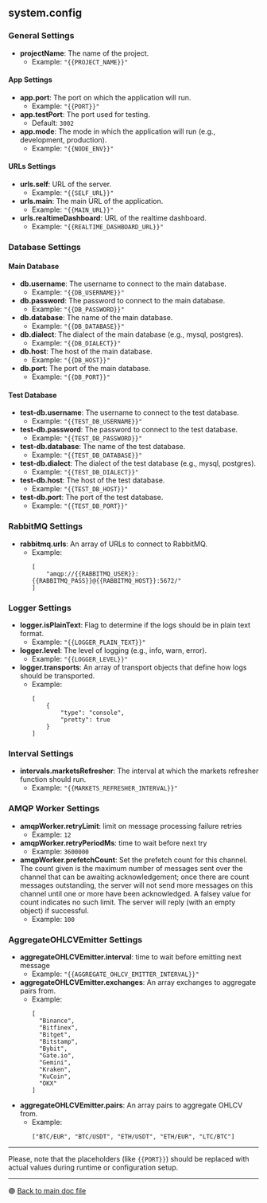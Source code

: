 ## system.config

### General Settings

- **projectName**: The name of the project. 
  - Example: `"{{PROJECT_NAME}}"`

#### App Settings

- **app.port**: The port on which the application will run. 
  - Example: `"{{PORT}}"`
- **app.testPort**: The port used for testing. 
  - Default: `3002`
- **app.mode**: The mode in which the application will run (e.g., development, production). 
  - Example: `"{{NODE_ENV}}"`

#### URLs Settings

- **urls.self**: URL of the server. 
  - Example: `"{{SELF_URL}}"`
- **urls.main**: The main URL of the application. 
  - Example: `"{{MAIN_URL}}"`
- **urls.realtimeDashboard**: URL of the realtime dashboard. 
  - Example: `"{{REALTIME_DASHBOARD_URL}}"`

### Database Settings

#### Main Database

- **db.username**: The username to connect to the main database. 
  - Example: `"{{DB_USERNAME}}"`
- **db.password**: The password to connect to the main database. 
  - Example: `"{{DB_PASSWORD}}"`
- **db.database**: The name of the main database. 
  - Example: `"{{DB_DATABASE}}"`
- **db.dialect**: The dialect of the main database (e.g., mysql, postgres). 
  - Example: `"{{DB_DIALECT}}"`
- **db.host**: The host of the main database. 
  - Example: `"{{DB_HOST}}"`
- **db.port**: The port of the main database. 
  - Example: `"{{DB_PORT}}"`

#### Test Database

- **test-db.username**: The username to connect to the test database. 
  - Example: `"{{TEST_DB_USERNAME}}"`
- **test-db.password**: The password to connect to the test database. 
  - Example: `"{{TEST_DB_PASSWORD}}"`
- **test-db.database**: The name of the test database. 
  - Example: `"{{TEST_DB_DATABASE}}"`
- **test-db.dialect**: The dialect of the test database (e.g., mysql, postgres). 
  - Example: `"{{TEST_DB_DIALECT}}"`
- **test-db.host**: The host of the test database. 
  - Example: `"{{TEST_DB_HOST}}"`
- **test-db.port**: The port of the test database. 
  - Example: `"{{TEST_DB_PORT}}"`

### RabbitMQ Settings

- **rabbitmq.urls**: An array of URLs to connect to RabbitMQ. 
  - Example: 
    ```
    [
        "amqp://{{RABBITMQ_USER}}:{{RABBITMQ_PASS}}@{{RABBITMQ_HOST}}:5672/"
    ]
    ```

### Logger Settings

- **logger.isPlainText**: Flag to determine if the logs should be in plain text format. 
  - Example: `"{{LOGGER_PLAIN_TEXT}}"`
- **logger.level**: The level of logging (e.g., info, warn, error). 
  - Example: `"{{LOGGER_LEVEL}}"`
- **logger.transports**: An array of transport objects that define how logs should be transported. 
  - Example: 
    ```
    [
        {
            "type": "console",
            "pretty": true
        }
    ]
    ```

### Interval Settings

- **intervals.marketsRefresher**: The interval at which the markets refresher function should run. 
  - Example: `"{{MARKETS_REFRESHER_INTERVAL}}"`

### AMQP Worker Settings

- **amqpWorker.retryLimit**: limit on message processing failure retries 
  - Example: `12`
- **amqpWorker.retryPeriodMs**: time to wait before next try 
  - Example: `3600000`
- **amqpWorker.prefetchCount**: Set the prefetch count for this channel. The count given is the maximum number of messages sent over the channel that can be awaiting acknowledgement; once there are count messages outstanding, the server will not send more messages on this channel until one or more have been acknowledged. A falsey value for count indicates no such limit. The server will reply (with an empty object) if successful.
  - Example: `100`

### AggregateOHLCVEmitter Settings

- **aggregateOHLCVEmitter.interval**: time to wait before emitting next message
  - Example: `"{{AGGREGATE_OHLCV_EMITTER_INTERVAL}}"`
- **aggregateOHLCVEmitter.exchanges**: An array exchanges to aggregate pairs from. 
  - Example: 
    ```
    [
      "Binance",
      "Bitfinex",
      "Bitget",
      "Bitstamp",
      "Bybit",
      "Gate.io",
      "Gemini",
      "Kraken",
      "KuCoin",
      "OKX"
    ]
    ```
- **aggregateOHLCVEmitter.pairs**: An array pairs to aggregate OHLCV from. 
  - Example: 
    ```
    ["BTC/EUR", "BTC/USDT", "ETH/USDT", "ETH/EUR", "LTC/BTC"]
    ```

---

Please, note that the placeholders (like `{{PORT}}`) should be replaced with actual values during runtime or configuration setup.

---

 🟣 [Back to main doc file](../../README.md)
